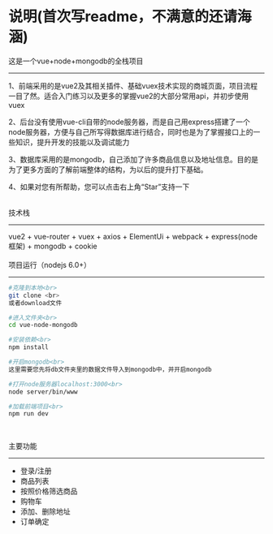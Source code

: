 说明(首次写readme，不满意的还请海涵)
===
这是一个vue+node+mongodb的全栈项目
_____
1、前端采用的是vue2及其相关插件、基础vuex技术实现的商城页面，项目流程一目了然。适合入门练习以及更多的掌握vue2的大部分常用api，并初步使用vuex<br>

2、后台没有使用vue-cli自带的node服务器，而是自己用express搭建了一个node服务器，方便与自己所写得数据库进行结合，同时也是为了掌握接口上的一些知识，提升开发的技能以及调试能力<br>

3、数据库采用的是mongodb，自己添加了许多商品信息以及地址信息。目的是为了更多方面的了解前端整体的结构，为以后的提升打下基础。

4、如果对您有所帮助，您可以点击右上角“Star”支持一下<br>
<br>

技术栈<br>
____

vue2 + vue-router + vuex + axios + ElementUi + webpack + express(node框架) + mongodb + cookie<br>
<br>
项目运行（nodejs 6.0+）
_____

``` bash
#克隆到本地<br>
git clone <br>
或者download文件

#进入文件夹<br>
cd vue-node-mongodb

#安装依赖<br>
npm install

#开启mongodb<br>
这里需要您先将db文件夹里的数据文件导入到mongodb中，并开启mongodb

#打开node服务器localhost:3000<br>
node server/bin/www

#加载前端项目<br>
npm run dev
```
<br>

主要功能
____
* 登录/注册
* 商品列表
* 按照价格筛选商品
* 购物车
* 添加、删除地址
* 订单确定
